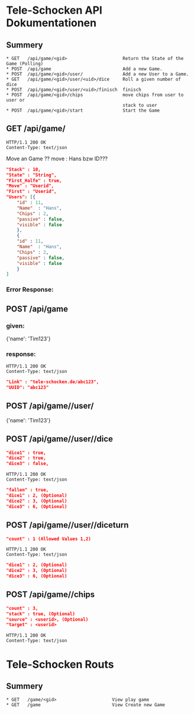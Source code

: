 

# Tele-Schocken API Dokumentationen

## Summery
	* GET	/api/game/<gid> 	    			Return the State of the Game (Polling)
	* POST	/api/game							Add a new Game.
	* POST	/api/game/<gid>/user/				Add a new User to a Game.
	* GET	/api/game/<gid>/user/<uid>/dice 	Roll a given number of dice  
	* POST	/api/game/<gid>/user/<uid>/finisch 	finisch        	
	* POST	/api/game/<gid>/chips				move chips from user to user or
	 											stack to user
	* POST	/api/game/<gid>/start				Start the Game
 



    


## GET	/api/game/<gid>
    HTTP/1.1 200 OK
    Content-Type: text/json
    
    
Move an Game ?? move : Hans bzw ID???
       
```json
"Stack" : 10,
"State" : "String",
"First_Halfe" : true,
"Move" : "Userid",
"First" : "Userid",
"Users": [{
	"id" : 11,
	"Name"  : "Hans",
	"Chips" : 2,
	"passive" : false,
	"visible" : false
	},
	{
	"id" : 11,
	"Name"  : "Hans",
	"Chips" : 2,
	"passive" : false,
	"visible" : false
	}
]
```
### Error Response:



## POST	/api/game	
### given:
{'name': 'Tim123'}

### response:
    HTTP/1.1 200 OK
    Content-Type: text/json
```json
"Link" : "tele-schocken.de/abc123",
"UUID": "abc123"
```


##  POST	/api/game/<gid>/user/
{'name': 'Tim123'}

 

## POST	/api/game/<gid>/user/<uid>/dice
```json
"dice1" : true,
"dice2" : true,
"dice3" : false,
```


    HTTP/1.1 200 OK
    Content-Type: text/json
```json
"fallen" : true,
"dice1" : 2, (Optional)
"dice2" : 3, (Optional)
"dice3" : 6, (Optional)
```


## POST	/api/game/<gid>/user/<uid>/diceturn
```json
"count" : 1 (Allowed Values 1,2)

```

    HTTP/1.1 200 OK
    Content-Type: text/json
```json
"dice1" : 2, (Optional)
"dice2" : 3, (Optional)
"dice3" : 6, (Optional)
```


## POST	/api/game/<gid>/chips 

```json
"count" : 3,
"stack" : true, (Optional)
"source" : <userid>, (Optional)
"target" : <userid>

```

	HTTP/1.1 200 OK
   	Content-Type: text/json


# Tele-Schocken Routs

## Summery
	* GET	/game/<gid> 	    			View play game
	* GET	/game							View Create new Game


